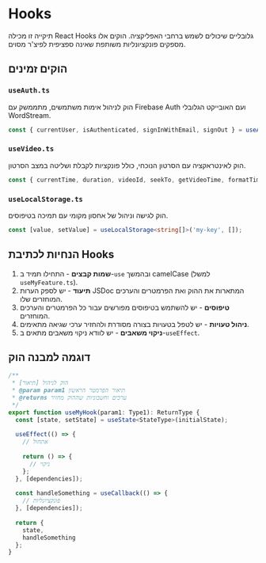 # Hooks

תיקייה זו מכילה React Hooks גלובליים שיכולים לשמש ברחבי האפליקציה. הוקים אלו מספקים פונקציונליות משותפת שאינה ספציפית לפיצ'ר מסוים.

## הוקים זמינים

### `useAuth.ts`
הוק לניהול אימות משתמשים, מתממשק עם Firebase Auth ועם האובייקט הגלובלי WordStream.

```typescript
const { currentUser, isAuthenticated, signInWithEmail, signOut } = useAuth();
```

### `useVideo.ts`
הוק לאינטראקציה עם הסרטון הנוכחי, כולל פונקציות לקבלת ושליטה במצב הסרטון.

```typescript
const { currentTime, duration, videoId, seekTo, getVideoTime, formatTime } = useVideo();
```

### `useLocalStorage.ts`
הוק לגישה וניהול של אחסון מקומי עם תמיכה בטיפוסים.

```typescript
const [value, setValue] = useLocalStorage<string[]>('my-key', []);
```

## הנחיות לכתיבת Hooks

1. **שמות קבצים** - התחילו תמיד ב-`use` ובהמשך camelCase (למשל `useMyFeature.ts`).
2. **תיעוד** - יש לספק הערות JSDoc המתארות את ההוק ואת הפרמטרים והערכים המוחזרים שלו.
3. **טיפוסים** - יש להשתמש בטיפוסים מפורשים עבור כל הפרמטרים והערכים המוחזרים.
4. **ניהול טעויות** - יש לטפל בטעויות בצורה מסודרת ולהחזיר ערכי שגיאה מתאימים.
5. **ניקוי משאבים** - יש לוודא ניקוי משאבים מתאים ב-`useEffect`.

## דוגמה למבנה הוק

```typescript
/**
 * הוק לניהול [תיאור]
 * @param param1 תיאור הפרמטר הראשון
 * @returns ערכים וחשבוניות שההוק מחזיר
 */
export function useMyHook(param1: Type1): ReturnType {
  const [state, setState] = useState<StateType>(initialState);
  
  useEffect(() => {
    // אתחול
    
    return () => {
      // ניקוי
    };
  }, [dependencies]);
  
  const handleSomething = useCallback(() => {
    // פונקציונליות
  }, [dependencies]);
  
  return {
    state,
    handleSomething
  };
} 
